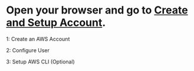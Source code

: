# Open your browser and go to [Create and Setup Account](https://aws.amazon.com/getting-started/guides/setup-environment/).

1: Create an AWS Account

2: Configure User

3: Setup AWS CLI (Optional)

